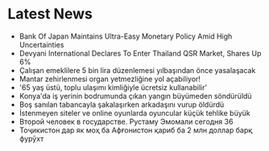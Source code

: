 # Latest News
-  Bank Of Japan Maintains Ultra-Easy Monetary Policy Amid High Uncertainties
-  Devyani International Declares To Enter Thailand QSR Market, Shares Up 6%
-  Çalışan emeklilere 5 bin lira düzenlemesi yılbaşından önce yasalaşacak
-  Mantar zehirlenmesi organ yetmezliğine yol açabiliyor!
-  '65 yaş üstü, toplu ulaşımı kimliğiyle ücretsiz kullanabilir'
-  Konya'da iş yerinin bodrumunda çıkan yangın büyümeden söndürüldü
-  Boş sanılan tabancayla şakalaşırken arkadaşını vurup öldürdü
-  İstenmeyen siteler ve online oyunlarda oyuncular küçük tehlike büyük
-  Второй человек в государстве. Рустаму Эмомали cегодня 36
-  Тоҷикистон дар як моҳ ба Афғонистон қариб ба 2 млн доллар барқ фурӯхт
